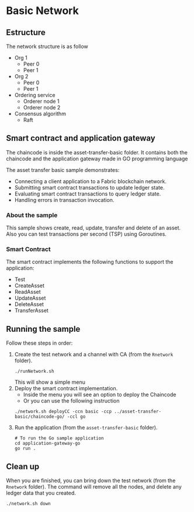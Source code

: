 # Basic Network

## Estructure

The network structure is as follow

- Org 1
    - Peer 0
    - Peer 1
- Org 2
    - Peer 0
    - Peer 1
- Ordering service
    - Orderer node 1
    - Orderer node 2
- Consensus algorithm 
    - Raft

## Smart contract and application gateway
The chaincode is inside the asset-transfer-basic folder. It contains both the chaincode and the application gateway made in GO programming language

The asset transfer basic sample demonstrates:

- Connecting a client application to a Fabric blockchain network.
- Submitting smart contract transactions to update ledger state.
- Evaluating smart contract transactions to query ledger state.
- Handling errors in transaction invocation.

### About the sample

This sample shows create, read, update, transfer and delete of an asset.
Also you can test transactions per second (TSP) using Goroutines.

### Smart Contract

The smart contract implements the following functions to support the application:

- Test
- CreateAsset
- ReadAsset
- UpdateAsset
- DeleteAsset
- TransferAsset

## Running the sample

Follow these steps in order:

1. Create the test network and a channel with CA (from the `Rnetwork` folder).
   ```
   ./runNetwork.sh
   ```
    This will show a simple menu
2. Deploy the smart contract implementation.
    - Inside the menu you will see an option to deploy the Chaincode
    - Or you can use the following instruction
   ```
   ./network.sh deployCC -ccn basic -ccp ../asset-transfer-basic/chaincode-go/ -ccl go
   ```
3. Run the application (from the `asset-transfer-basic` folder).
   ```
   # To run the Go sample application
   cd application-gateway-go
   go run .
   ```

## Clean up

When you are finished, you can bring down the test network (from the `Rnetwork` folder). The command will remove all the nodes, and delete any ledger data that you created.

```
./network.sh down
```